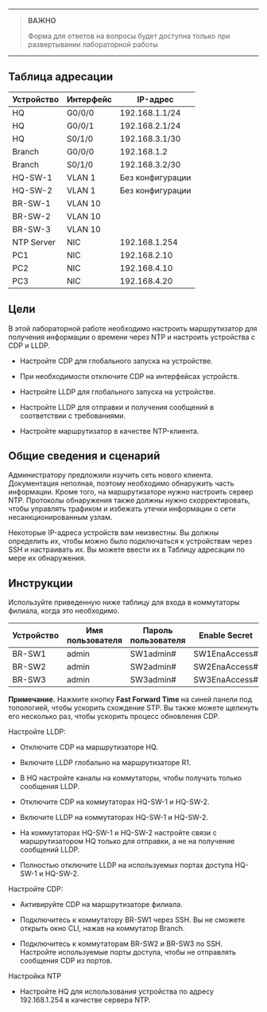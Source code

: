 
---

> **ВАЖНО**
> 
> Форма для ответов на вопросы будет доступна только при развертывании лабораторной работы 

---

## Таблица адресации

| Устройство | Интерфейс | IP-адрес         |
|------------|-----------|------------------|
| HQ         | G0/0/0    | 192.168.1.1/24   |
| HQ         | G0/0/1    | 192.168.2.1/24   |
| HQ         | S0/1/0    | 192.168.3.1/30   |
| Branch     | G0/0/0    | 192.168.1.2      |
| Branch     | S0/1/0    | 192.168.3.2/30   |
| HQ-SW-1    | VLAN 1    | Без конфигурации |
| HQ-SW-2    | VLAN 1    | Без конфигурации |
| BR-SW-1    | VLAN 10   |                  |
| BR-SW-2    | VLAN 10   |                  |
| BR-SW-3    | VLAN 10   |                  |
| NTP Server | NIC       | 192.168.1.254    |
| PC1        | NIC       | 192.168.2.10     |
| PC2        | NIC       | 192.168.4.10     |
| PC3        | NIC       | 192.168.4.20     |

## Цели

В этой лабораторной работе необходимо настроить маршрутизатор для получения информации о времени через NTP и настроить устройства с CDP и LLDP.

-   Настройте CDP для глобального запуска на устройстве.

-   При необходимости отключите CDP на интерфейсах устройств.

-   Настройте LLDP для глобального запуска на устройстве.

-   Настройте LLDP для отправки и получения сообщений в соответствии с требованиями.

-   Настройте маршрутизатор в качестве NTP-клиента.

## Общие сведения и сценарий

Администратору предложили изучить сеть нового клиента. Документация неполная, поэтому необходимо обнаружить часть информации. Кроме того, на маршрутизаторе нужно настроить сервер NTP. Протоколы обнаружения также должны нужно скорректировать, чтобы управлять трафиком и избежать утечки информации о сети несанкционированным узлам.

Некоторые IP-адреса устройств вам неизвестны. Вы должны определить их, чтобы можно было подключаться к устройствам через SSH и настраивать их. Вы можете ввести их в Таблицу адресации по мере их обнаружения.

## Инструкции

Используйте приведенную ниже таблицу для входа в коммутаторы филиала, когда это необходимо.

| Устройство | Имя пользователя | Пароль пользователя | Enable Secret |
|------------|------------------|---------------------|---------------|
| BR-SW1     | admin            | SW1admin#           | SW1EnaAccess# |
| BR-SW2     | admin            | SW2admin#           | SW2EnaAccess# |
| BR-SW3     | admin            | SW3admin#           | SW3EnaAccess# |

**Примечание.** Нажмите кнопку **Fast Forward Time** на синей панели под топологией, чтобы ускорить схождение STP. Вы также можете щелкнуть его несколько раз, чтобы ускорить процесс обновления CDP.

Настройте LLDP:

-   Отключите CDP на маршрутизаторе HQ.

-   Включите LLDP глобально на маршрутизаторе R1.

-   В HQ настройте каналы на коммутаторы, чтобы получать только сообщения LLDP.

-   Отключите CDP на коммутаторах HQ-SW-1 и HQ-SW-2.

-   Включите LLDP на коммутаторах HQ-SW-1 и HQ-SW-2.

-   На коммутаторах HQ-SW-1 и HQ-SW-2 настройте связи с маршрутизатором HQ только для отправки, а не на получение сообщений LLDP.

-   Полностью отключите LLDP на используемых портах доступа HQ-SW-1 и HQ-SW-2.

Настройте CDP:

-   Активируйте CDP на маршрутизаторе филиала.

-   Подключитесь к коммутатору BR-SW1 через SSH. Вы не сможете открыть окно CLI, нажав на коммутатор Branch.

-   Подключитесь к коммутаторам BR-SW2 и BR-SW3 по SSH. Настройте используемые порты доступа, чтобы не отправлять сообщения CDP из портов.

Настройка NTP

-   Настройте HQ для использования устройства по адресу 192.168.1.254 в качестве сервера NTP.

<!-- [Скачать файл Packet Tracer для локального запуска](./assets/10.8.1-lab.pka) -->
